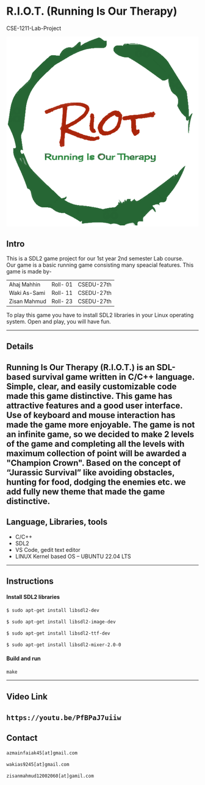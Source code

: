 # R.I.O.T. (Running Is Our Therapy)
CSE-1211-Lab-Project

![Project Image](images/riotlogo.png)

## Intro

This is a SDL2 game project for our 1st year 2nd semester Lab course.<br>
Our game is a basic running game consisting many speacial features. This game is made by-<br>
<table>
<b>
<tr><td>Ahaj Mahhin</td> <td>Roll- 01</td> <td>CSEDU-27th</td></tr>
<tr><td>Waki As-Sami</td> <td>Roll- 11</td> <td>CSEDU-27th</td></tr>
<tr><td>Zisan Mahmud</td> <td>Roll- 23</td> <td>CSEDU-27th</td></tr>
</b>
</table>
To play this game you have to install SDL2 libraries in your Linux operating system. Open and play, you will have fun.<br>

---
## Details

Running Is Our Therapy (R.I.O.T.) is an SDL-based survival game written in C/C++ language. Simple, clear, and easily customizable code made this game distinctive. This game has attractive features and a good user interface. Use of keyboard and mouse interaction has made the game more enjoyable. The game is not an infinite game, so we decided to make 2 levels of the game and completing all the levels with maximum collection of point will be awarded a "Champion Crown". Based on the concept of “Jurassic Survival” like avoiding obstacles, hunting for food, dodging the enemies etc. we add fully new theme that made the game distinctive.
---
## Language, Libraries, tools

- C/C++
- SDL2
- VS Code, gedit text editor
- LINUX Kernel based OS – UBUNTU 22.04 LTS
---
## Instructions

#### **Install SDL2 libraries**

```consle
$ sudo apt-get install libsdl2-dev
```
```consle
$ sudo apt-get install libsdl2-image-dev
```
```consle
$ sudo apt-get install libsdl2-ttf-dev
```
```consle
$ sudo apt-get install libsdl2-mixer-2.0-0
```
#### Build and run

```consle
make
```
---
## Video Link
```https://youtu.be/PfBPaJ7uiiw```
---
## Contact
```console
azmainfaiak45[at]gmail.com
```
```console
wakias9245[at]gmail.com
```
```console
zisanmahmud12002060[at]gamil.com
```
